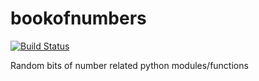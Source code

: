 # bookofnumbers

[![Build Status](https://travis-ci.org/jmbriody/bookofnumbers.svg?branch=master)](https://travis-ci.org/jmbriody/bookofnumbers)

Random bits of number related python modules/functions
